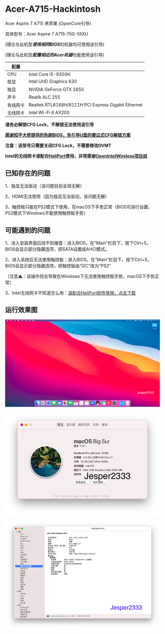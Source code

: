 # Acer-A715-Hackintosh
Acer Aspire 7 A715 黑苹果 (OpenCore引导) 
 
具体型号：Acer Aspire 7 A715-75G-55XU

(理论与此机型***使用相同BIOS***的机器均可使用该引导)

(理论与此机型***配置相近的Acer机器***也能使用该引导)

 配置| |
 ----|-----|
 CPU|Intel Core i5-9300H
 核显|Intel UHD Graphics 630
 独显|NVIDIA GeForce GTX 1650
 声卡|Reatlk ALC 255
 有线网卡|Realtek RTL8168H/8111H PCI Express Gigabit Ethernet
 无线网卡|Intel Wi-Fi 6 AX200 

**请务必解锁CFG Lock，不解锁无法使用该引导**

**[感谢知乎大佬提供的免刷BIOS，免引导U盘的傻瓜式CFG解锁方案](https://zhuanlan.zhihu.com/p/266400995)**

**注意：该型号只需要关闭CFG Lock，不需要修改DVMT**

**Intel的无线网卡请配合[HeliPort](https://github.com/OpenIntelWireless/HeliPort/releases/download/v1.0.2-alpha/HeliPort.dmg)使用，非常感谢[OpenIntelWireless项目组](https://github.com/OpenIntelWireless)**

已知存在的问题
-

1、独显无法驱动（该问题目前全球无解）

2、HDMI无法使用（因为独显无法驱动，该问题无解）

3、触控板只能在PS2模式下使用，在macOS下手势正常（BIOS可进行设置，PS2模式下Windows不能使用触控板手势）

可能遇到的问题
-

1、进入安装界面后找不到硬盘：进入BIOS，在“Main”栏目下，按下Ctrl+S，BIOS会显示部分隐藏选项，把SATA设置成AHCI模式。

2、进入系统后无法使用触控板：进入BIOS，在“Main”栏目下，按下Ctrl+S，BIOS会显示部分隐藏选项，把触控版由“I2C”改为“PS2”

（注意⚠️：该操作将会导致在Windows下无法使用触控板手势，macOS下手势正常）

3、Intel无线网卡不知道怎么用：[请配合HeliPort软件使用，点击下载](https://github.com/OpenIntelWireless/HeliPort/releases/download/v1.0.2-alpha/HeliPort.dmg)

运行效果图
-
![1](https://github.com/Jesper2333/Acer-A715-Hackintosh/blob/main/p1.png)

![2](https://github.com/Jesper2333/Acer-A715-Hackintosh/blob/main/p2.png)

![3](https://github.com/Jesper2333/Acer-A715-Hackintosh/blob/main/p3.png)


